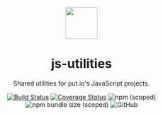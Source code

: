 <div align="center">
  <p>
    <img src="https://static.put.io/images/putio-boncuk.png" width="72">
  </p>

  <h1>js-utilities</h1>

  <p>
    Shared utilities for put.io's JavaScript projects.
  </p>

  <p>
    <a href="https://github.com/putdotio/js-utilities/actions/workflows/build.yml"><img src="https://img.shields.io/github/actions/workflow/status/putdotio/js-utilities/build.yml?branch=main" alt="Build Status"></a>
   <a href='https://coveralls.io/github/putdotio/js-utilities?branch=main'><img src='https://coveralls.io/repos/github/putdotio/js-utilities/badge.svg?branch=main' alt='Coverage Status' /></a>
    <img src="https://img.shields.io/npm/v/@putdotio/utilities" alt="npm (scoped)">
    <img src="https://img.shields.io/bundlephobia/minzip/@putdotio/utilities" alt="npm bundle size (scoped)">
    <img src="https://img.shields.io/github/license/putdotio/js-utilities" alt="GitHub">
  </p>
</div>
